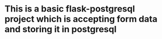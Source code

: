 # This is a basic flask-postgresql project which is accepting form data and storing it in postgresql
